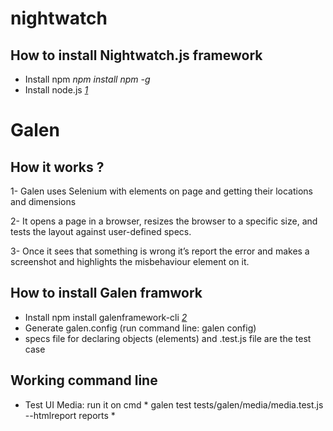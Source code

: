 # **nightwatch**
## How to install Nightwatch.js framework
- Install npm *npm install npm -g*
- Install node.js *[1]*

# **Galen**
## How it works ?
1- Galen uses Selenium with elements on page and getting their locations and dimensions

2- It opens a page in a browser, resizes the browser to a specific size, and tests the layout against user-defined specs.

3- Once it sees that something is wrong it’s report the error and makes a screenshot and highlights the misbehaviour element on it.
## How to install Galen framwork
 - Install npm install galenframework-cli *[2]*
 - Generate galen.config (run command line: galen config)
 - specs file for declaring objects (elements) and .test.js file are the test case

## Working command line
 - Test UI Media: run it on cmd * galen test tests/galen/media/media.test.js --htmlreport reports *

[1]: https://nodejs.org/en/download/current/
[2]: http://galenframework.com/docs/getting-started-install-galen/

